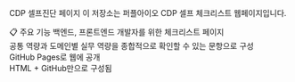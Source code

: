 CDP 셀프진단 페이지
이 저장소는 퍼플아이오 CDP 셀프 체크리스트 웹페이지입니다.

📋 주요 기능
백엔드, 프론트엔드 개발자를 위한 체크리스트 페이지<br>
공통 역량과 도메인별 실무 역량을 종합적으로 확인할 수 있는 문항으로 구성<br>
GitHub Pages로 웹에 공개<br>
HTML + GitHub만으로 구성됨
